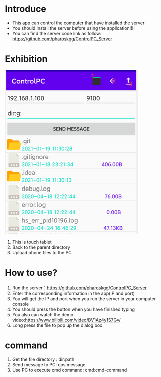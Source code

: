 # Introduce

- This app can control the computer that have installed the server
- You should install the server before using the application!!!!
- You can find the server code link as follow: https://github.com/pharoskgg/ControlPC_Server

# Exhibition

![image-20210119113233816](README.assets/image-20210119113233816.png)

1. This is touch tablet
2. Back to the parent directory
3. Upload phone files to the PC

# How to use?

1. Run the server：https://github.com/pharoskgg/ControlPC_Server
2. Enter the corresponding information in the app(IP and port)
3. You will get the IP and port when you run the server in your computer console
4. You should press the button when you have finished typing
5. You also can watch the demo video:https://www.bilibili.com/video/BV1Az4y1S7Gv/
6.  Long press the file to pop up the dialog box 

# command

1.  Get the file directory :      dir:path
2. Send message to PC:      cps:message
3. Use PC to execute cmd command:     cmd:cmd-command
